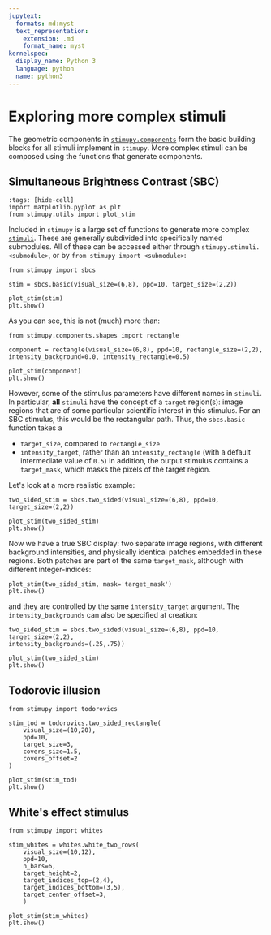 ```yaml
---
jupytext:
  formats: md:myst
  text_representation:
    extension: .md
    format_name: myst
kernelspec:
  display_name: Python 3
  language: python
  name: python3
---
```


# Exploring more complex stimuli

The geometric components in [`stimupy.components`](../reference/_api/stimupy.components)
form the basic building blocks for all stimuli implement in `stimupy`.
More complex stimuli can be composed using the functions that generate components.

## Simultaneous Brightness Contrast (SBC)

```{code-cell}
:tags: [hide-cell]
import matplotlib.pyplot as plt
from stimupy.utils import plot_stim
```

Included in `stimupy` is a large set of functions
to generate more complex [`stimuli`](../reference/_api/stimupy.stimuli).
These are generally subdivided into specifically named submodules.
All of these can be accessed either through `stimupy.stimuli.<submodule>`,
or by `from stimupy import <submodule>`:

```{code-cell}
from stimupy import sbcs

stim = sbcs.basic(visual_size=(6,8), ppd=10, target_size=(2,2))

plot_stim(stim)
plt.show()
```

As you can see, this is not (much) more than:
```{code-cell}
from stimupy.components.shapes import rectangle

component = rectangle(visual_size=(6,8), ppd=10, rectangle_size=(2,2), intensity_background=0.0, intensity_rectangle=0.5)

plot_stim(component)
plt.show()
```

However, some of the stimulus parameters have different names in `stimuli`.
In particular, **all** `stimuli` have the concept of a `target` region(s):
image regions that are of some particular scientific interest in this stimulus.
For an SBC stimulus, this would be the rectangular path.
Thus, the `sbcs.basic` function takes a
- `target_size`, compared to `rectangle_size`
- `intensity_target`, rather than an `intensity_rectangle` (with a default intermediate value of `0.5`)
In addition, the output stimulus contains a `target_mask`,
which masks the pixels of the target region.

Let's look at a more realistic example:
```{code-cell}
two_sided_stim = sbcs.two_sided(visual_size=(6,8), ppd=10, target_size=(2,2))

plot_stim(two_sided_stim)
plt.show()
```
Now we have a true SBC display:
two separate image regions, with different background intensities,
and physically identical patches embedded in these regions.
Both patches are part of the same `target_mask`,
although with different integer-indices:
```{code-cell}
plot_stim(two_sided_stim, mask='target_mask')
plt.show()
```
and they are controlled by the same `intensity_target` argument.
The `intensity_backgrounds` can also be specified at creation:
```{code-cell}
two_sided_stim = sbcs.two_sided(visual_size=(6,8), ppd=10, target_size=(2,2),
intensity_backgrounds=(.25,.75))

plot_stim(two_sided_stim)
plt.show()
```

## Todorovic illusion
```{code-cell}
from stimupy import todorovics

stim_tod = todorovics.two_sided_rectangle(
    visual_size=(10,20),
    ppd=10,
    target_size=3,
    covers_size=1.5,
    covers_offset=2
)

plot_stim(stim_tod)
plt.show()

```

## White's effect stimulus
```{code-cell}
from stimupy import whites

stim_whites = whites.white_two_rows(
    visual_size=(10,12),
    ppd=10,
    n_bars=6,
    target_height=2,
    target_indices_top=(2,4),
    target_indices_bottom=(3,5),
    target_center_offset=3,
    )

plot_stim(stim_whites)
plt.show()

```